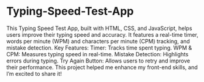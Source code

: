 # Typing-Speed-Test-App
This Typing Speed Test App, built with HTML, CSS, and JavaScript, helps users improve their typing speed and accuracy. It features a real-time timer, words per minute (WPM) and characters per minute (CPM) tracking, and mistake detection.
Key Features:
Timer: Tracks time spent typing.
WPM & CPM: Measures typing speed in real-time.
Mistake Detection: Highlights errors during typing.
Try Again Button: Allows users to retry and improve their performance.
This project helped me enhance my front-end skills, and I’m excited to share it!
